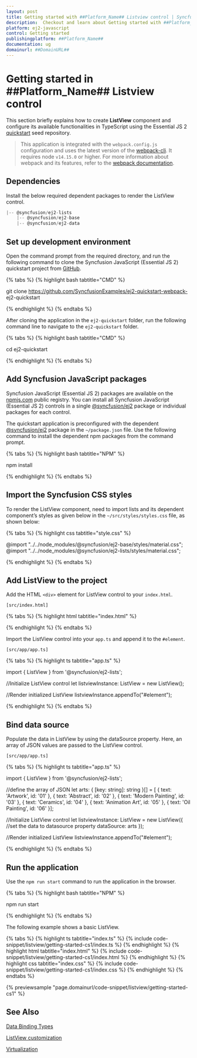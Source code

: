 ```yaml
---
layout: post
title: Getting started with ##Platform_Name## Listview control | Syncfusion
description:  Checkout and learn about Getting started with ##Platform_Name## Listview control of Syncfusion Essential JS 2 and more details.
platform: ej2-javascript
control: Getting started 
publishingplatform: ##Platform_Name##
documentation: ug
domainurl: ##DomainURL##
---
```


# Getting started in ##Platform_Name## Listview control

This section briefly explains how to create **ListView** component and configure its available functionalities in TypeScript using the Essential JS 2 [quickstart](https://github.com/SyncfusionExamples/ej2-quickstart-webpack-) seed repository.

> This application is integrated with the `webpack.config.js` configuration and uses the latest version of the [webpack-cli](https://webpack.js.org/api/cli/#commands). It requires node `v14.15.0` or higher. For more information about webpack and its features, refer to the [webpack documentation](https://webpack.js.org/guides/getting-started/).

## Dependencies

Install the below required dependent packages to render the ListView control.

```javascript
|-- @syncfusion/ej2-lists
    |-- @syncfusion/ej2-base
    |-- @syncfusion/ej2-data
```

## Set up development environment

Open the command prompt from the required directory, and run the following command to clone the Syncfusion JavaScript (Essential JS 2) quickstart project from [GitHub](https://github.com/SyncfusionExamples/ej2-quickstart-webpack-).

{% tabs %}
{% highlight bash tabtitle="CMD" %}

git clone https://github.com/SyncfusionExamples/ej2-quickstart-webpack- ej2-quickstart

{% endhighlight %}
{% endtabs %}

After cloning the application in the `ej2-quickstart` folder, run the following command line to navigate to the `ej2-quickstart` folder.

{% tabs %}
{% highlight bash tabtitle="CMD" %}

cd ej2-quickstart

{% endhighlight %}
{% endtabs %}

## Add Syncfusion JavaScript packages

Syncfusion JavaScript (Essential JS 2) packages are available on the [npmjs.com](https://www.npmjs.com/~syncfusionorg) public registry. You can install all Syncfusion JavaScript (Essential JS 2) controls in a single [@syncfusion/ej2](https://www.npmjs.com/package/@syncfusion/ej2) package or individual packages for each control.

The quickstart application is preconfigured with the dependent [@syncfusion/ej2](https://www.npmjs.com/package/@syncfusion/ej2) package in the `~/package.json` file. Use the following command to install the dependent npm packages from the command prompt.

{% tabs %}
{% highlight bash tabtitle="NPM" %}

npm install

{% endhighlight %}
{% endtabs %}

## Import the Syncfusion CSS styles

To render the ListView component, need to import lists and its dependent component’s styles as given below in the `~/src/styles/styles.css` file, as shown below: 

{% tabs %}
{% highlight css tabtitle="style.css" %}

@import "../../node_modules/@syncfusion/ej2-base/styles/material.css";
@import "../../node_modules/@syncfusion/ej2-lists/styles/material.css";

{% endhighlight %}
{% endtabs %}

## Add ListView to the project

Add the HTML `<div>` element for ListView control to your `index.html`.

`[src/index.html]`

{% tabs %}
{% highlight html tabtitle="index.html" %}

<!DOCTYPE html>
<html lang="en">

<head>
    <title>Essential JS 2</title>
    <meta charset="utf-8" />
    <meta name="viewport" content="width=device-width, initial-scale=1.0, user-scalable=no" />
    <meta name="description" content="Essential JS 2" />
    <meta name="author" content="Syncfusion" />
    <link rel="shortcut icon" href="resources/favicon.ico" />
    <link href="https://maxcdn.bootstrapcdn.com/bootstrap/3.3.7/css/bootstrap.min.css" rel="stylesheet" />
</head>

<body>
    <div id="container">
        <!--element which is going to render-->
        <div id='element'></div>
    </div>
</body>

</html>

{% endhighlight %}
{% endtabs %}

Import the ListView control into your `app.ts` and append it to the `#element`.

`[src/app/app.ts]`

{% tabs %}
{% highlight ts tabtitle="app.ts" %}

import { ListView } from '@syncfusion/ej2-lists';

//Initialize ListView control
let listviewInstance: ListView = new ListView();

//Render initialized ListView
listviewInstance.appendTo("#element");

{% endhighlight %}
{% endtabs %}

## Bind data source

Populate the data in ListView by using the dataSource property. Here, an array of JSON values are passed to the ListView control.

`[src/app/app.ts]`

{% tabs %}
{% highlight ts tabtitle="app.ts" %}

import { ListView } from '@syncfusion/ej2-lists';

//define the array of JSON
let arts: { [key: string]: string }[] = [
    { text: 'Artwork', id: '01' },
    { text: 'Abstract', id: '02' },
    { text: 'Modern Painting', id: '03' },
    { text: 'Ceramics', id: '04' },
    { text: 'Animation Art', id: '05' },
    { text: 'Oil Painting', id: '06' }];

//Initialize ListView control
let listviewInstance: ListView = new ListView({
    //set the data to datasource property
    dataSource: arts
});

//Render initialized ListView
listviewInstance.appendTo("#element");

{% endhighlight %}
{% endtabs %}

## Run the application

Use the `npm run start` command to run the application in the browser.

{% tabs %}
{% highlight bash tabtitle="NPM" %}

npm run start

{% endhighlight %}
{% endtabs %}

The following example shows a basic ListView.

{% tabs %}
{% highlight ts tabtitle="index.ts" %}
{% include code-snippet/listview/getting-started-cs1/index.ts %}
{% endhighlight %}
{% highlight html tabtitle="index.html" %}
{% include code-snippet/listview/getting-started-cs1/index.html %}
{% endhighlight %}
{% highlight css tabtitle="index.css" %}
{% include code-snippet/listview/getting-started-cs1/index.css %}
{% endhighlight %}
{% endtabs %}
          
{% previewsample "page.domainurl/code-snippet/listview/getting-started-cs1" %}

## See Also

[Data Binding Types](./data-binding/)

[ListView customization](./customizing-templates/)

[Virtualization](./virtualization/)